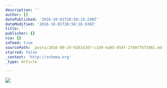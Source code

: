 ```yaml
---
description: ''
author: []
datePublished: '2016-10-01T20:50:19.240Z'
dateModified: '2016-10-01T20:50:18.930Z'
title: ''
publisher: {}
via: {}
inFeed: true
sourcePath: _posts/2016-09-29-92014207-c1d9-4a05-854f-27b077bf3d61.md
starred: false
_context: 'http://schema.org'
_type: Article

---
```

![](https://the-grid-user-content.s3-us-west-2.amazonaws.com/cf1fb203-d27e-4cb0-86da-72d8937e0dd7.jpg)